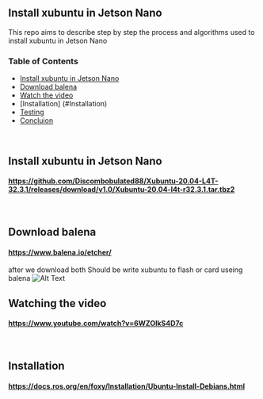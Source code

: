 ## Install xubuntu in  Jetson Nano
This repo aims to describe step by step the process and algorithms used to install xubuntu in  Jetson Nano
<br>

### Table of Contents
* [Install xubuntu in Jetson Nano](#install_xubuntu_in_Jetson_Nano)
* [Download balena](#download_balena)
* [Watch the video](#Watch_the_video)
* [Installation] (#Installation)
* [Testing](#testing)
* [Concluion](#concluion)
<br>

## Install xubuntu in  Jetson Nano
#### https://github.com/Discombobulated88/Xubuntu-20.04-L4T-32.3.1/releases/download/v1.0/Xubuntu-20.04-l4t-r32.3.1.tar.tbz2
<br>

## Download balena
#### https://www.balena.io/etcher/
after we download both Should be write xubuntu to flash or card useing balena
![Alt Text](https://www.balena.io/static/steps-8006dca57323756b1b84fb9408742409.gif)
<br>

## Watching the video
#### https://www.youtube.com/watch?v=6WZOlkS4D7c
<br>

## Installation
#### https://docs.ros.org/en/foxy/Installation/Ubuntu-Install-Debians.html

